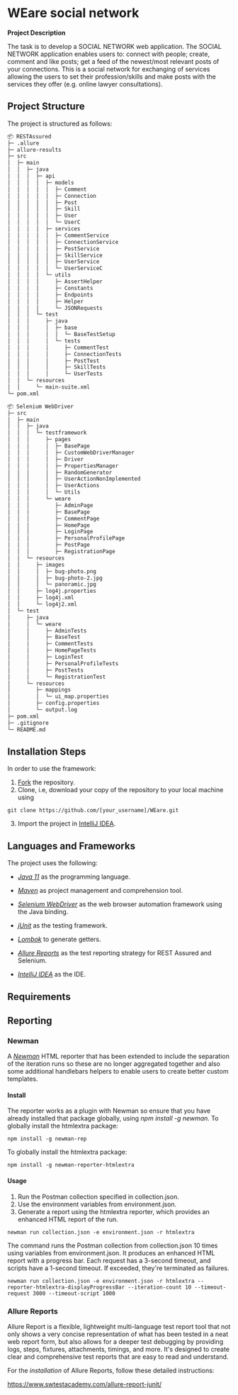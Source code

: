 # WEare social network

**Project Description**

The task is to develop a SOCIAL NETWORK web application. The SOCIAL NETWORK application enables users to: connect with people; create, comment and like posts; get a feed of the newest/most relevant posts of your connections. This is a social network for exchanging of services allowing the users to set their profession/skills and make posts with the services they offer (e.g. online lawyer consultations).

## Project Structure
The project is structured as follows:
```bash
📦 RESTAssured
├─ .allure
├─ allure-results
├─ src
│  ├─ main
│  │  ├─ java
│  │  │  ├─ api
│  │  │  │  ├─ models
│  │  │  │  │  ├─ Comment
│  │  │  │  │  ├─ Connection
│  │  │  │  │  ├─ Post
│  │  │  │  │  ├─ Skill
│  │  │  │  │  ├─ User
│  │  │  │  │  └─ UserC
│  │  │  │  ├─ services
│  │  │  │  │  ├─ CommentService
│  │  │  │  │  ├─ ConnectionService
│  │  │  │  │  ├─ PostService
│  │  │  │  │  ├─ SkillService
│  │  │  │  │  ├─ UserService
│  │  │  │  │  └─ UserServiceC
│  │  │  │  └─ utils
│  │  │  │     ├─ AssertHelper
│  │  │  │     ├─ Constants
│  │  │  │     ├─ Endpoints
│  │  │  │     ├─ Helper
│  │  │  │     └─ JSONRequests
│  │  │  └─ test
│  │  │     ├─ java
│  │  │     │  ├─ base
│  │  │     │  │  └─ BaseTestSetup
│  │  │     │  └─ tests
│  │  │     │     ├─ CommentTest
│  │  │     │     ├─ ConnectionTests
│  │  │     │     ├─ PostTest
│  │  │     │     ├─ SkillTests
│  │  │     │     └─ UserTests
│  │  └─ resources
│  │     └─ main-suite.xml
└─ pom.xml

📦 Selenium WebDriver
├─ src
│  ├─ main
│  │  ├─ java
│  │  │  └─ testframework
│  │  │     ├─ pages
│  │  │     │  ├─ BasePage
│  │  │     │  ├─ CustomWebDriverManager
│  │  │     │  ├─ Driver
│  │  │     │  ├─ PropertiesManager
│  │  │     │  ├─ RandomGenerator
│  │  │     │  ├─ UserActionNonImplemented
│  │  │     │  ├─ UserActions
│  │  │     │  └─ Utils
│  │  │     └─ weare
│  │  │        ├─ AdminPage
│  │  │        ├─ BasePage
│  │  │        ├─ CommentPage
│  │  │        ├─ HomePage
│  │  │        ├─ LoginPage
│  │  │        ├─ PersonalProfilePage
│  │  │        ├─ PostPage
│  │  │        ├─ RegistrationPage
│  │  └─ resources
│  │     ├─ images
│  │     │  ├─ bug-photo.png
│  │     │  ├─ bug-photo-2.jpg
│  │     │  └─ panoramic.jpg
│  │     ├─ log4j.properties
│  │     ├─ log4j.xml
│  │     └─ log4j2.xml
│  └─ test
│     ├─ java
│     │  └─ weare
│     │     ├─ AdminTests
│     │     ├─ BaseTest
│     │     ├─ CommentTests
│     │     ├─ HomePageTests
│     │     ├─ LoginTest
│     │     ├─ PersonalProfileTests
│     │     ├─ PostTests
│     │     └─ RegistrationTest
│     └─ resources
│        ├─ mappings
│        │  └─ ui_map.properties
│        ├─ config.properties
│        └─ output.log
├─ pom.xml
├─ .gitignore
└─ README.md


```

## Installation Steps

In order to use the framework:

1. [Fork](https://github.com/Final-Project-Telerik-Academy/WEare.git) the repository.
2. Clone, i.e, download your copy of the repository to your local machine using
```
git clone https://github.com/[your_username]/WEare.git
```
3. Import the project in [IntelliJ IDEA](https://www.jetbrains.com/idea/download/).



## Languages and Frameworks

The project uses the following:

- *[Java 11](https://openjdk.java.net/projects/jdk/11/)* as the programming language.
- *[Maven](https://maven.apache.org)* as project management and comprehension tool.
- *[Selenium WebDriver](https://www.selenium.dev/)* as the web browser automation framework using the Java binding.
- *[jUnit](https://junit.org/junit5/)* as the testing framework.
- *[Lombok](https://projectlombok.org/)* to generate getters.
- *[Allure Reports](https://allurereport.org)* as the test reporting strategy for REST Assured and Selenium.

- *[IntelliJ IDEA](https://www.jetbrains.com/idea/)* as the IDE.


## Requirements


## Reporting
### Newman
A *[Newman](https://www.npmjs.com/package/newman-reporter-htmlextra)* HTML reporter that has been extended to include the separation of the iteration runs so these are no longer aggregated together and also some additional handlebars helpers to enable users to create better custom templates.
#### Install
The reporter works as a plugin with Newman so ensure that you have already installed that package globally, using *npm install -g newman.*
To globally install the htmlextra package:
```
npm install -g newman-rep
```
To globally install the htmlextra package:
```
npm install -g newman-reporter-htmlextra
```

#### Usage
1. Run the Postman collection specified in collection.json.
2. Use the environment variables from environment.json.
3. Generate a report using the htmlextra reporter, which provides an enhanced HTML report of the run.
```
newman run collection.json -e environment.json -r htmlextra
```

The command runs the Postman collection from collection.json 10 times using variables from environment.json. It produces an enhanced HTML report with a progress bar. Each request has a 3-second timeout, and scripts have a 1-second timeout. If exceeded, they're terminated as failures.
```
newman run collection.json -e environment.json -r htmlextra --reporter-htmlextra-displayProgressBar --iteration-count 10 --timeout-request 3000 --timeout-script 1000
```

### Allure Reports
Allure Report is a flexible, lightweight multi-language test report tool that not only shows a very concise representation of what has been tested in a neat web report form, but also allows for a deeper test debugging by providing logs, steps, fixtures, attachments, timings, and more. It's designed to create clear and comprehensive test reports that are easy to read and understand.

For the *installation* of Allure Reports, follow these detailed instructions:

https://www.swtestacademy.com/allure-report-junit/